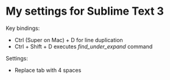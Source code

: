 # My settings for Sublime Text 3

Key bindings:
- Ctrl (Super on Mac) + D for line duplication
- Ctrl + Shift + D executes *find_under_expand* command


Settings:
- Replace tab with 4 spaces
